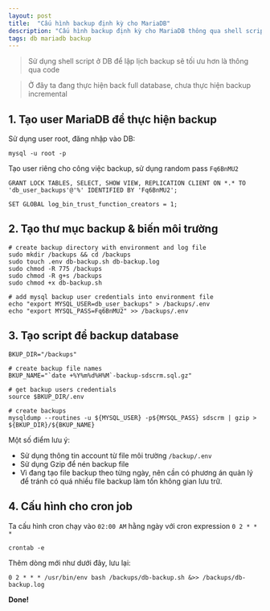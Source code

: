 ```yaml
---
layout: post
title:  "Cấu hình backup định kỳ cho MariaDB"
description: "Cấu hình backup định kỳ cho MariaDB thông qua shell script"
tags: db mariadb backup
---
```


> Sử dụng shell script ở DB để lập lịch backup sẽ tối ưu hơn là thông qua code

> Ở đây ta đang thực hiện back full database, chưa thực hiện backup incremental

## 1. Tạo user MariaDB để thực hiện backup

Sử dụng user root, đăng nhập vào DB:

```shell
mysql -u root -p
```

Tạo user riêng cho công việc backup, sử dụng random pass ```Fq6BnMU2```

```shell
GRANT LOCK TABLES, SELECT, SHOW VIEW, REPLICATION CLIENT ON *.* TO 'db_user_backups'@'%' IDENTIFIED BY 'Fq6BnMU2';

SET GLOBAL log_bin_trust_function_creators = 1;
```

## 2. Tạo thư mục backup & biến môi trường

```shell
# create backup directory with environment and log file
sudo mkdir /backups && cd /backups
sudo touch .env db-backup.sh db-backup.log
sudo chmod -R 775 /backups
sudo chmod -R g+s /backups
sudo chmod +x db-backup.sh

# add mysql backup user credentials into environment file
echo "export MYSQL_USER=db_user_backups" > /backups/.env
echo "export MYSQL_PASS=Fq6BnMU2" >> /backups/.env
```

## 3. Tạo script để backup database

```shell
BKUP_DIR="/backups"

# create backup file names
BKUP_NAME="`date +%Y%m%d%H%M`-backup-sdscrm.sql.gz"

# get backup users credentials
source $BKUP_DIR/.env

# create backups
mysqldump --routines -u ${MYSQL_USER} -p${MYSQL_PASS} sdscrm | gzip > ${BKUP_DIR}/${BKUP_NAME}

```

Một số điểm lưu ý:
* Sử dụng thông tin account từ file môi trường ```/backup/.env```
* Sử dụng Gzip để nén backup file
* Vì đang tạo file backup theo từng ngày, nên cần có phương án quản lý để tránh có quá nhiều file backup làm tốn không gian lưu trữ.

## 4. Cấu hình cho cron job

Ta cấu hình cron chạy vào ```02:00 AM``` hằng ngày với cron expression ```0 2 * * *```

```shell
crontab -e
```

Thêm dòng mới như dưới đây, lưu lại:

```shell
0 2 * * * /usr/bin/env bash /backups/db-backup.sh &>> /backups/db-backup.log
```

**Done!**